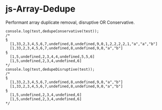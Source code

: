 # js-Array-Dedupe
Performant array duplicate removal, disruptive OR Conservative.
```
console.log(test,dedupeConservative(test));
/*
§
  [1,33,2,3,4,5,6,7,undefined,8,undefined,9,0,1,2,2,2,2,1,"a","a","b"]
  [1,33,2,3,4,5,6,7,undefined,8,undefined,9,0,"a","b"]
§
  [1,5,undefined,2,3,4,4,undefined,5,5,6]
  [1,5,undefined,2,3,4,undefined,6]
*/
console.log(test,dedupeDisruptive(test));
/*
§
  [1,33,2,3,4,5,6,7,undefined,8,undefined,9,0,"a","b"]
  [1,33,2,3,4,5,6,7,undefined,8,undefined,9,0,"a","b"]
§
  [1,5,undefined,2,3,4,undefined,6]
  [1,5,undefined,2,3,4,undefined,6]
*/
```
